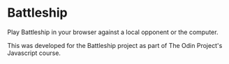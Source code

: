 # Battleship

Play Battleship in your browser against a local opponent or the computer.

This was developed for the Battleship project as part of The Odin Project's Javascript course.